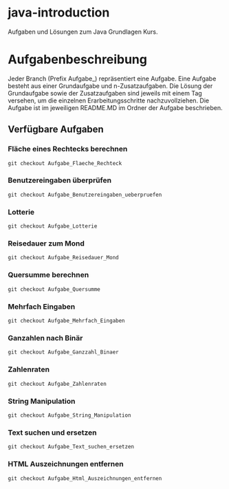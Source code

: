 # java-introduction
Aufgaben und Lösungen zum Java Grundlagen Kurs.

# Aufgabenbeschreibung
Jeder Branch (Prefix Aufgabe_) repräsentiert eine Aufgabe. Eine Aufgabe besteht aus einer Grundaufgabe und n-Zusatzaufgaben. 
Die Lösung der Grundaufgabe sowie der Zusatzaufgaben sind jeweils mit einem Tag versehen, um die einzelnen Erarbeitungsschritte nachzuvollziehen.
Die Aufgabe ist im jeweiligen README.MD im Ordner der Aufgabe beschrieben.

## Verfügbare Aufgaben

### Fläche eines Rechtecks berechnen
```
git checkout Aufgabe_Flaeche_Rechteck
```
### Benutzereingaben überprüfen
```
git checkout Aufgabe_Benutzereingaben_ueberpruefen
```
### Lotterie
```
git checkout Aufgabe_Lotterie
```
### Reisedauer zum Mond
```
git checkout Aufgabe_Reisedauer_Mond
```
### Quersumme berechnen
```
git checkout Aufgabe_Quersumme
```
### Mehrfach Eingaben
```
git checkout Aufgabe_Mehrfach_Eingaben
```
### Ganzahlen nach Binär
```
git checkout Aufgabe_Ganzzahl_Binaer
```
### Zahlenraten
```
git checkout Aufgabe_Zahlenraten
```
### String Manipulation
```
git checkout Aufgabe_String_Manipulation
```
### Text suchen und ersetzen
```
git checkout Aufgabe_Text_suchen_ersetzen
```
### HTML Auszeichnungen entfernen
```
git checkout Aufgabe_Html_Auszeichnungen_entfernen
```
